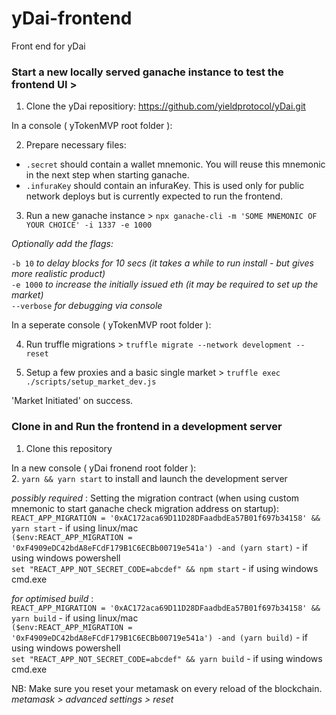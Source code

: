 # yDai-frontend
Front end for yDai 

### Start a new locally served ganache instance to test the frontend UI > 

1. Clone the yDai repositiory: https://github.com/yieldprotocol/yDai.git

In a console ( yTokenMVP root folder ):

2. Prepare necessary files:
 - `.secret` should contain a wallet mnemonic. You will reuse this mnemonic in the next step when starting ganache.
 - `.infuraKey` should contain an infuraKey. This is used only for public network deploys but is currently expected to run the frontend. 

3. Run a new ganache instance >
`npx ganache-cli -m 'SOME MNEMONIC OF YOUR CHOICE' -i 1337 -e 1000`

*Optionally add the flags:*

`-b 10` *to delay blocks for 10 secs (it takes a while to run install - but gives more realistic product)*  
`-e 1000` *to increase the initially issued eth (it may be required to set up the market)*  
`--verbose` *for debugging via console*  

In a seperate console ( yTokenMVP root folder ):

4. Run truffle migrations >
`truffle migrate --network development --reset`  

5. Setup a few proxies and a basic single market >
`truffle exec ./scripts/setup_market_dev.js`

'Market Initiated' on success. 


### Clone in and Run the frontend in a development server

1. Clone this repository

In a new console ( yDai fronend root folder ):  
2. `yarn && yarn start` to install and launch the development server

*possibly required* : Setting the migration contract (when using custom mnemonic to start ganache check migration address on startup):  
`REACT_APP_MIGRATION = '0xAC172aca69D11D28DFaadbdEa57B01f697b34158' && yarn start`  - if using linux/mac  
`($env:REACT_APP_MIGRATION = '0xF4909eDC42bdA8eFCdF179B1C6ECBb00719e541a') -and (yarn start)`  - if using windows powershell  
`set "REACT_APP_NOT_SECRET_CODE=abcdef" && npm start` - if using windows cmd.exe  

*for optimised build* :  
`REACT_APP_MIGRATION = '0xAC172aca69D11D28DFaadbdEa57B01f697b34158' && yarn build`  - if using linux/mac  
`($env:REACT_APP_MIGRATION = '0xF4909eDC42bdA8eFCdF179B1C6ECBb00719e541a') -and (yarn build)`  - if using windows powershell  
`set "REACT_APP_NOT_SECRET_CODE=abcdef" && yarn build` - if using windows cmd.exe

NB: Make sure you reset your metamask on every reload of the blockchain.  
*metamask > advanced settings > reset*
